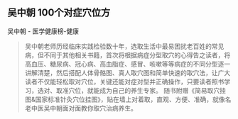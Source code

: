 ## 吴中朝 100个对症穴位方

吴中朝  -  医学健康榜-健康

> 吴中朝老师历经临床实践检验数十年，选取生活中最易困扰老百姓的常见病，但不同于其他相关书籍，首次将根据病症分型取穴的心得告之读者，将高血压、糖尿病、冠心病、高血脂症、感冒、咳嗽等等病症的不同分型逐一讲解清楚，然后搭配人体骨骼图、真人取穴图和简单快速的取穴法，让广大读者不仅能轻松取对穴位，关键还能对症对型并正确操作，只要读者照书学习，选对、取准穴位，就能成为自己的养生专家。 随书附赠《简易取穴挂图&国家标准针灸穴位挂图》，贴在墙上对着取，直观、方便、准确，就像名老中医吴中朝面对面教你取穴治病养生。
